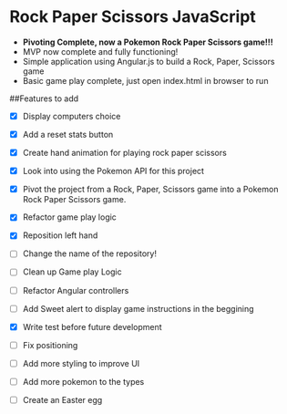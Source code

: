 # Rock Paper Scissors JavaScript

* **Pivoting Complete, now a Pokemon Rock Paper Scissors game!!!**
* MVP now complete and fully functioning!
* Simple application using Angular.js to build a Rock, Paper, Scissors game
* Basic game play complete, just open index.html in browser to run

##Features to add
* [X] Display computers choice 
* [X] Add a reset stats button 
* [X] Create hand animation for playing rock paper scissors
* [X] Look into using the Pokemon API for this project
* [X] Pivot the project from a Rock, Paper, Scissors game into a Pokemon Rock Paper Scissors game.
* [X] Refactor game play logic
* [X] Reposition left hand
* [ ] Change the name of the repository!
* [ ] Clean up Game play Logic
* [ ] Refactor Angular controllers
* [ ] Add Sweet alert to display game instructions in the beggining
* [X] Write test before future development
* [ ] Fix positioning 
* [ ] Add more styling to improve UI
* [ ] Add more pokemon to the types 
* [ ] Create an Easter egg




